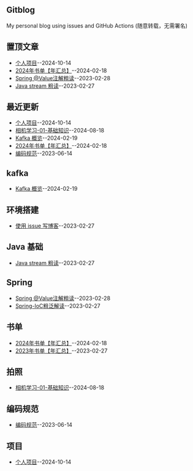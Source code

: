 ## Gitblog
My personal blog using issues and GitHub Actions (随意转载，无需署名)

## 置顶文章
- [个人项目](https://github.com/Winniekun/article/issues/12)--2024-10-14
- [2024年书单【年汇总】](https://github.com/Winniekun/article/issues/9)--2024-02-18
- [Spring @Value注解粗读](https://github.com/Winniekun/article/issues/6)--2023-02-28
- [Java stream 粗读](https://github.com/Winniekun/article/issues/3)--2023-02-27
## 最近更新
- [个人项目](https://github.com/Winniekun/article/issues/12)--2024-10-14
- [相机学习-01-基础知识](https://github.com/Winniekun/article/issues/11)--2024-08-18
- [Kafka 概览](https://github.com/Winniekun/article/issues/10)--2024-02-19
- [2024年书单【年汇总】](https://github.com/Winniekun/article/issues/9)--2024-02-18
- [编码规范](https://github.com/Winniekun/article/issues/7)--2023-06-14
## kafka
- [Kafka 概览](https://github.com/Winniekun/article/issues/10)--2024-02-19
## 环境搭建
- [使用 issue 写博客](https://github.com/Winniekun/article/issues/2)--2023-02-27
## Java 基础
- [Java stream 粗读](https://github.com/Winniekun/article/issues/3)--2023-02-27
## Spring
- [Spring @Value注解粗读](https://github.com/Winniekun/article/issues/6)--2023-02-28
- [Spring-IoC粗泛解读](https://github.com/Winniekun/article/issues/4)--2023-02-27
## 书单
- [2024年书单【年汇总】](https://github.com/Winniekun/article/issues/9)--2024-02-18
- [2023年书单【年汇总】](https://github.com/Winniekun/article/issues/5)--2023-02-27
## 拍照
- [相机学习-01-基础知识](https://github.com/Winniekun/article/issues/11)--2024-08-18
## 编码规范
- [编码规范](https://github.com/Winniekun/article/issues/7)--2023-06-14
## 项目
- [个人项目](https://github.com/Winniekun/article/issues/12)--2024-10-14
